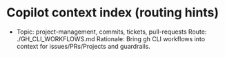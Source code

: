 # Copilot context index (routing hints)

- Topic: project-management, commits, tickets, pull-requests
  Route: ./GH_CLI_WORKFLOWS.md
  Rationale: Bring gh CLI workflows into context for issues/PRs/Projects and guardrails.
